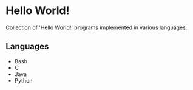 Hello World!
============
Collection of 'Hello World!' programs implemented in various languages.


Languages
---------
- Bash
- C
- Java
- Python
